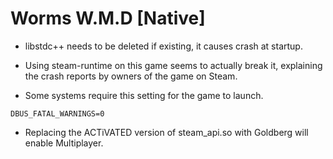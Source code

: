 # Worms W.M.D [Native]

- libstdc++ needs to be deleted if existing, it causes crash at startup.
	
- Using steam-runtime on this game seems to actually break it, explaining the crash reports by owners of the game on Steam.

- Some systems require this setting for the game to launch.<br>
```
DBUS_FATAL_WARNINGS=0
```
- Replacing the ACTiVATED version of steam_api.so with Goldberg will enable Multiplayer.